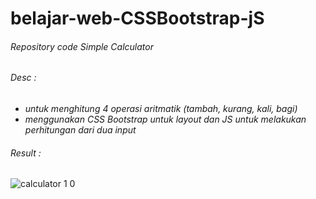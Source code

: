 # belajar-web-CSSBootstrap-jS
###### Repository code Simple Calculator
###### Desc :
- *untuk menghitung 4 operasi aritmatik (tambah, kurang, kali, bagi)*
- *menggunakan CSS Bootstrap untuk layout dan JS untuk melakukan perhitungan dari dua input*
###### Result :
![calculator 1 0](https://user-images.githubusercontent.com/63529122/79062300-36518300-7cc3-11ea-91e9-39976ce94957.png)

